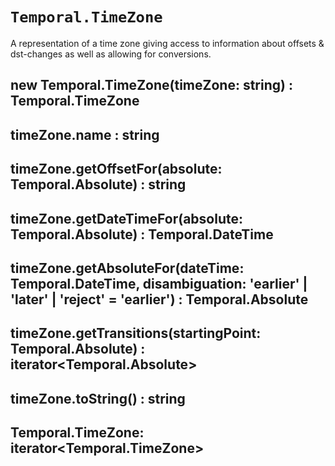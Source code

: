 # `Temporal.TimeZone`

A representation of a time zone giving access to information about offsets & dst-changes as well as allowing for conversions.

## new Temporal.TimeZone(timeZone: string) : Temporal.TimeZone

## timeZone.name : string

## timeZone.getOffsetFor(absolute: Temporal.Absolute) : string

## timeZone.getDateTimeFor(absolute: Temporal.Absolute) : Temporal.DateTime

## timeZone.getAbsoluteFor(dateTime: Temporal.DateTime, disambiguation: 'earlier' | 'later' | 'reject' = 'earlier') : Temporal.Absolute

## timeZone.getTransitions(startingPoint: Temporal.Absolute) : iterator<Temporal.Absolute>

## timeZone.toString() : string

## Temporal.TimeZone: iterator<Temporal.TimeZone>
